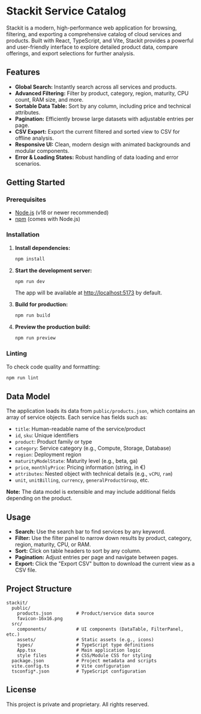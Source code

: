 # Stackit Service Catalog

Stackit is a modern, high-performance web application for browsing, filtering, and exporting a comprehensive catalog of cloud services and products. Built with React, TypeScript, and Vite, Stackit provides a powerful and user-friendly interface to explore detailed product data, compare offerings, and export selections for further analysis.

## Features

- **Global Search:** Instantly search across all services and products.
- **Advanced Filtering:** Filter by product, category, region, maturity, CPU count, RAM size, and more.
- **Sortable Data Table:** Sort by any column, including price and technical attributes.
- **Pagination:** Efficiently browse large datasets with adjustable entries per page.
- **CSV Export:** Export the current filtered and sorted view to CSV for offline analysis.
- **Responsive UI:** Clean, modern design with animated backgrounds and modular components.
- **Error & Loading States:** Robust handling of data loading and error scenarios.

## Getting Started

### Prerequisites

- [Node.js](https://nodejs.org/) (v18 or newer recommended)
- [npm](https://www.npmjs.com/) (comes with Node.js)

### Installation

1. **Install dependencies:**
   ```bash
   npm install
   ```

2. **Start the development server:**
   ```bash
   npm run dev
   ```
   The app will be available at [http://localhost:5173](http://localhost:5173) by default.

3. **Build for production:**
   ```bash
   npm run build
   ```

4. **Preview the production build:**
   ```bash
   npm run preview
   ```

### Linting

To check code quality and formatting:
```bash
npm run lint
```

## Data Model

The application loads its data from `public/products.json`, which contains an array of service objects. Each service has fields such as:

- `title`: Human-readable name of the service/product
- `id`, `sku`: Unique identifiers
- `product`: Product family or type
- `category`: Service category (e.g., Compute, Storage, Database)
- `region`: Deployment region
- `maturityModelState`: Maturity level (e.g., beta, ga)
- `price`, `monthlyPrice`: Pricing information (string, in €)
- `attributes`: Nested object with technical details (e.g., `vCPU`, `ram`)
- `unit`, `unitBilling`, `currency`, `generalProductGroup`, etc.

**Note:** The data model is extensible and may include additional fields depending on the product.

## Usage

- **Search:** Use the search bar to find services by any keyword.
- **Filter:** Use the filter panel to narrow down results by product, category, region, maturity, CPU, or RAM.
- **Sort:** Click on table headers to sort by any column.
- **Pagination:** Adjust entries per page and navigate between pages.
- **Export:** Click the "Export CSV" button to download the current view as a CSV file.

## Project Structure

```
stackit/
  public/
    products.json         # Product/service data source
    favicon-16x16.png
  src/
    components/           # UI components (DataTable, FilterPanel, etc.)
    assets/               # Static assets (e.g., icons)
    types/                # TypeScript type definitions
    App.tsx               # Main application logic
    style files           # CSS/Module CSS for styling
  package.json            # Project metadata and scripts
  vite.config.ts          # Vite configuration
  tsconfig*.json          # TypeScript configuration
```

## License

This project is private and proprietary. All rights reserved.
